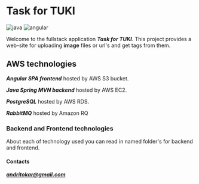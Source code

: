 # Task for TUKI
![java](https://img.shields.io/badge/Java%2017-orange) ![angular](https://img.shields.io/badge/Angular%2017-red)

Welcome to the fullstack application ***Task for TUKI***. This project provides a web-site for uploading **image** files or url's and get tags from them.

## AWS technologies
***Angular SPA frontend*** hosted by AWS S3 bucket.

***Java Spring MVN backend*** hosted by AWS EC2.

***PostgreSQL*** hosted by AWS RDS.

***RabbitMQ*** hosted by Amazon RQ

### Backend and Frontend technologies
About each of technology used you can read in named folder's for backend and frontend.

#### Contacts
***andritokar@gmail.com***
